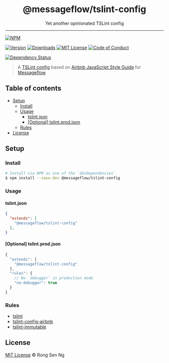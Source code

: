 <div align="center" style="text-align: center;">
  <h1 style="border-bottom: none;">@messageflow/tslint-config</h1>

  <p>Yet another opinionated TSLint config</p>
</div>

<hr />

[![NPM][nodei-badge]][nodei-url]

[![Version][version-badge]][version-url]
[![Downloads][downloads-badge]][downloads-url]
[![MIT License][mit-license-badge]][mit-license-url]
[![Code of Conduct][coc-badge]][coc-url]

[![Dependency Status][daviddm-badge]][daviddm-url]
<!-- [![NSP Status][nsp-badge]][nsp-url] -->

> A [TSLint config][tslint-config-url] based on [Airbnb JavaScript Style Guide][airbnb-javascript-style-guide-url] for [Messageflow][messageflow-url]

## Table of contents

- [Setup](#setup)
  - [Install](#install)
  - [Usage](#usage)
    - [tslint.json](#tslintjson)
    - [[Optional] tslint.prod.json](#optional-tslintprodjson)
  - [Rules](#rules)
- [License](#license)

## Setup

### Install

```sh
# Install via NPM as one of the `devDependencies`
$ npm install --save-dev @messageflow/tslint-config
```

### Usage

#### tslint.json

```json
{
  "extends": [
    "@messageflow/tslint-config"
  ],
}
```

#### [Optional] tslint.prod.json

```js
{
  "extends": [
    "@messageflow/tslint-config"
  ],
  "rules": {
    // No `debugger` in production mode
    "no-debugger": true
  }
}
```

### Rules

- [tslint][tslint-url]
- [tslint-config-airbnb][tslint-config-airbnb-url]
- [tslint-immutable][tslint-immutable-url]

## License

[MIT License](https://motss.mit-license.org/) © Rong Sen Ng

<!-- References -->
[typescript-url]: https://github.com/Microsoft/TypeScript
[node-js-url]: https://nodejs.org
[npm-url]: https://www.npmjs.com
[node-releases-url]: https://nodejs.org/en/download/releases
[tslint-config-url]: https://palantir.github.io/tslint/usage/tslint-json
[airbnb-javascript-style-guide-url]: https://github.com/airbnb/javascript
[messageflow-url]: https://github.com/Messageflow
[tslint-url]: https://github.com/palantir/tslint
[tslint-config-airbnb-url]: https://github.com/progre/tslint-config-airbnb
[tslint-immutable-url]: https://github.com/jonaskello/tslint-immutable

<!-- Badges -->
[nodei-badge]: https://nodei.co/npm/@messageflow/tslint-config.png?downloads=true&downloadRank=true&stars=true

[version-badge]: https://img.shields.io/npm/v/@messageflow/tslint-config.svg?style=flat-square
[downloads-badge]: https://img.shields.io/npm/dm/@messageflow/tslint-config.svg?style=flat-square
[mit-license-badge]: https://img.shields.io/github/license/mashape/apistatus.svg?style=flat-square
[coc-badge]: https://img.shields.io/badge/code%20of-conduct-ff69b4.svg?style=flat-square

[daviddm-badge]: https://img.shields.io/david/Messageflow/tslint-config.svg?style=flat-square
<!-- [nsp-badge]: https://nodesecurity.io/orgs/messageflow/projects/374cb503-b2d9-43e7-88d4-15f3cf55c0b5/badge?style=flat-square -->

<!-- Links -->
[nodei-url]: https://nodei.co/npm/@messageflow/tslint-config

[version-url]: https://www.npmjs.com/package/@messageflow/tslint-config
[downloads-url]: http://www.npmtrends.com/@messageflow/tslint-config
[mit-license-url]: https://github.com/Messageflow/tslint-config/blob/master/LICENSE
[coc-url]: https://github.com/Messageflow/tslint-config/blob/master/CODE_OF_CONDUCT.md

[daviddm-url]: https://david-dm.org/Messageflow/tslint-config
<!-- [nsp-url]: https://nodesecurity.io/orgs/messageflow/projects/374cb503-b2d9-43e7-88d4-15f3cf55c0b5 -->
